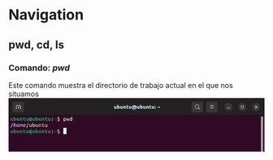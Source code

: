 # Navigation
 
## pwd, cd, ls

### Comando: *pwd*
Este comando muestra el directorio de trabajo actual en el que nos situamos
![](https://github.com/DianaLlamoca/ComputacionParalelaYDistribuida/blob/main/pwd.PNG)
